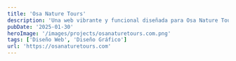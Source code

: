```yaml
---
title: 'Osa Nature Tours'
description: 'Una web vibrante y funcional diseñada para Osa Nature Tours, que invita a explorar la belleza natural de Costa Rica. Con un diseño intuitivo, destaca tours ecológicos y experiencias únicas en la naturaleza, conectando a los visitantes con aventuras inolvidables.'
pubDate: '2025-01-30'
heroImage: '/images/projects/osanaturetours.com.png'
tags: ['Diseño Web', 'Diseño Gráfico']
url: 'https://osanaturetours.com'
---
```

